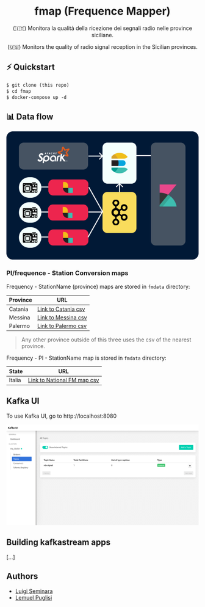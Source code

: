 <h1 align="center">fmap (Frequence Mapper)</h1>
<p align="center">(🇮🇹) Monitora la qualità della ricezione dei segnali radio nelle province siciliane. </p>
<p align="center">(🇺🇸) Monitors the quality of radio signal reception in the Sicilian provinces. </p>



## ⚡ Quickstart

```shell
$ git clone (this repo)
$ cd fmap
$ docker-compose up -d
```



## 📊 Data flow 

![data-flow](./docs/assets/data-flow-card.png)



### PI/frequence - Station Conversion maps

 Frequency - StationName (province) maps are stored in `fmdata` directory: 

| Province | URL                                                          |
| -------- | ------------------------------------------------------------ |
| Catania  | [Link to Catania csv](https://github.com/triglie/FMap-server/blob/main/scrapers/data/fm-station-map-catania.csv) |
| Messina  | [Link to Messina csv](https://github.com/triglie/FMap-server/blob/main/scrapers/data/fm-station-map-messina.csv) |
| Palermo  | [Link to Palermo csv](https://github.com/triglie/FMap-server/blob/main/scrapers/data/fm-station-map-palermo.csv) |

> Any other province outside of this three uses the csv of the nearest province. 

Frequency - PI - StationName map is stored in `fmdata` directory: 

| State    | URL                                                          |
| -------- | ------------------------------------------------------------ |
| Italia   | [Link to National FM map csv](https://github.com/triglie/FMap-server/blob/main/scrapers/data/complete-pi-station-map.csv) |



## Kafka UI 

To use Kafka UI, go to http://localhost:8080 

![kafka ui](./docs/assets/kafka-ui.png)



## Building kafkastream apps 

[...]



## Authors 

* [Luigi Seminara](https://github.com/Gigi-G)
* [Lemuel Puglisi](https://github.com/LemuelPuglisi) 

